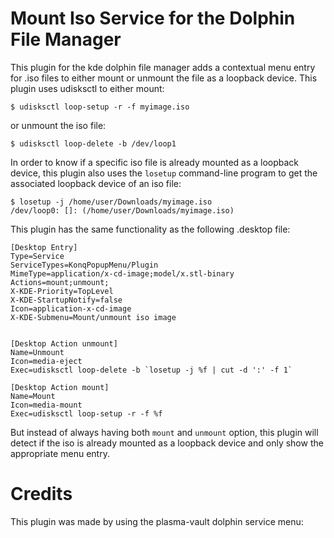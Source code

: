 # Mount Iso Service for the Dolphin File Manager

This plugin for the kde dolphin file manager adds a contextual menu entry for .iso files to either mount or unmount the file as a loopback device.
This plugin uses udisksctl to either mount:

```
$ udisksctl loop-setup -r -f myimage.iso
```

or unmount the iso file:

```
$ udisksctl loop-delete -b /dev/loop1
```

In order to know if a specific iso file is already mounted as a loopback device, this plugin also uses the `losetup` command-line program to get the associated loopback device of an iso file:

```
$ losetup -j /home/user/Downloads/myimage.iso
/dev/loop0: []: (/home/user/Downloads/myimage.iso)
```

This plugin has the same functionality as the following .desktop file:

```mountiso.desktop
[Desktop Entry]
Type=Service
ServiceTypes=KonqPopupMenu/Plugin
MimeType=application/x-cd-image;model/x.stl-binary
Actions=mount;unmount;
X-KDE-Priority=TopLevel
X-KDE-StartupNotify=false
Icon=application-x-cd-image
X-KDE-Submenu=Mount/unmount iso image


[Desktop Action unmount]
Name=Unmount
Icon=media-eject
Exec=udisksctl loop-delete -b `losetup -j %f | cut -d ':' -f 1`

[Desktop Action mount]
Name=Mount
Icon=media-mount
Exec=udisksctl loop-setup -r -f %f
```

But instead of always having both `mount` and `unmount` option, this plugin will detect if the iso is already mounted as a loopback device and only show the appropriate menu entry.

# Credits

This plugin was made by using the plasma-vault dolphin service menu: [](https://github.com/KDE/plasma-vault)
